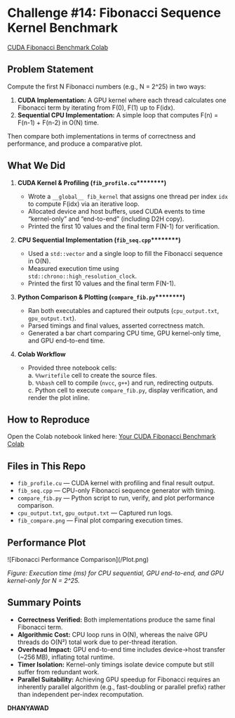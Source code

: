 # Challenge #14: Fibonacci Sequence Kernel Benchmark
[CUDA Fibonacci Benchmark Colab](https://colab.research.google.com/drive/1xqG3hsUMq9I3cxRZ7f09QxCo7PR7w8mo?usp=sharing)

## Problem Statement

Compute the first N Fibonacci numbers (e.g., N = 2^25) in two ways:

1. **CUDA Implementation:** A GPU kernel where each thread calculates one Fibonacci term by iterating from F(0), F(1) up to F(idx).
2. **Sequential CPU Implementation:** A simple loop that computes F(n) = F(n-1) + F(n-2) in O(N) time.

Then compare both implementations in terms of correctness and performance, and produce a comparative plot.

## What We Did

1. **CUDA Kernel & Profiling (********`fib_profile.cu`********\*\*\*\*\*\*\*\*)**

   - Wrote a `__global__ fib_kernel` that assigns one thread per index `idx` to compute F(idx) via an iterative loop.
   - Allocated device and host buffers, used CUDA events to time “kernel-only” and “end-to-end” (including D2H copy).
   - Printed the first 10 values and the final term F(N-1) for verification.

2. **CPU Sequential Implementation (********`fib_seq.cpp`********\*\*\*\*\*\*\*\*)**

   - Used a `std::vector` and a single loop to fill the Fibonacci sequence in O(N).
   - Measured execution time using `std::chrono::high_resolution_clock`.
   - Printed the first 10 values and the final term F(N-1).

3. **Python Comparison & Plotting (********`compare_fib.py`********\*\*\*\*\*\*\*\*)**

   - Ran both executables and captured their outputs (`cpu_output.txt`, `gpu_output.txt`).
   - Parsed timings and final values, asserted correctness match.
   - Generated a bar chart comparing CPU time, GPU kernel-only time, and GPU end-to-end time.

4. **Colab Workflow**

   - Provided three notebook cells:\
     a. `%%writefile` cell to create the source files.\
     b. `%%bash` cell to compile (`nvcc`, `g++`) and run, redirecting outputs.\
     c. Python cell to execute `compare_fib.py`, display verification, and render the plot inline.

## How to Reproduce

Open the Colab notebook linked here: [Your CUDA Fibonacci Benchmark Colab](https://colab.research.google.com/drive/1xqG3hsUMq9I3cxRZ7f09QxCo7PR7w8mo?usp=sharing)


## Files in This Repo

- `fib_profile.cu` — CUDA kernel with profiling and final result output.
- `fib_seq.cpp` — CPU-only Fibonacci sequence generator with timing.
- `compare_fib.py` — Python script to run, verify, and plot performance comparison.
- `cpu_output.txt`, `gpu_output.txt` — Captured run logs.
- `fib_compare.png` — Final plot comparing execution times.

## Performance Plot

![Fibonacci Performance Comparison]\(/Plot.png)

*Figure: Execution time (ms) for CPU sequential, GPU end-to-end, and GPU kernel-only for N = 2^25.*

## Summary Points

- **Correctness Verified:** Both implementations produce the same final Fibonacci term.
- **Algorithmic Cost:** CPU loop runs in O(N), whereas the naive GPU threads do O(N²) total work due to per-thread iteration.
- **Overhead Impact:** GPU end-to-end time includes device→host transfer (\~256 MB), inflating total runtime.
- **Timer Isolation:** Kernel-only timings isolate device compute but still suffer from redundant work.
- **Parallel Suitability:** Achieving GPU speedup for Fibonacci requires an inherently parallel algorithm (e.g., fast-doubling or parallel prefix) rather than independent per-index recomputation.




**DHANYAWAD**

